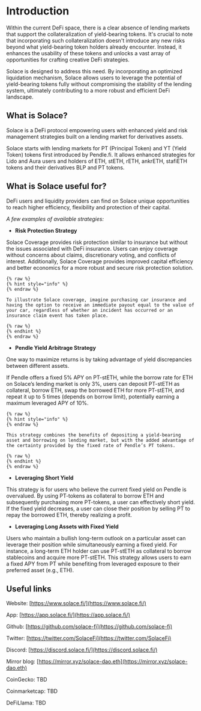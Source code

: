 # Introduction

Within the current DeFi space, there is a clear absence of lending markets that support the collateralization of yield-bearing tokens. It's crucial to note that incorporating such collateralization doesn't introduce any new risks beyond what yield-bearing token holders already encounter. Instead, it enhances the usability of these tokens and unlocks a vast array of opportunities for crafting creative DeFi strategies.

Solace is designed to address this need. By incorporating an optimized liquidation mechanism, Solace allows users to leverage the potential of yield-bearing tokens fully without compromising the stability of the lending system, ultimately contributing to a more robust and efficient DeFi landscape.

## What is Solace?

Solace is a DeFi protocol empowering users with enhanced yield and risk management strategies built on a lending market for derivatives assets.

Solace starts with lending markets for PT (Principal Token) and YT (Yield Token) tokens first introduced by Pendle.fi. It allows enhanced strategies for Lido and Aura users and holders of ETH, stETH, rETH, ankrETH, stafiETH tokens and their derivatives BLP and PT tokens.

## **What is Solace useful for?**

DeFi users and liquidity providers can find on Solace unique opportunities to reach higher efficiency, flexibility and protection of their capital.

_A few examples of available strategies:_

* **Risk Protection Strategy**

Solace Coverage provides risk protection similar to insurance but without the issues associated with DeFi insurance. Users can enjoy coverage without concerns about claims, discretionary voting, and conflicts of interest. Additionally, Solace Coverage provides improved capital efficiency and better economics for a more robust and secure risk protection solution.

```markup
{% raw %}
{% hint style="info" %}
{% endraw %}
```

```markup
To illustrate Solace coverage, imagine purchasing car insurance and having the option to receive an immediate payout equal to the value of your car, regardless of whether an incident has occurred or an insurance claim event has taken place.
```

```markup
{% raw %}
{% endhint %}
{% endraw %}
```

* **Pendle Yield Arbitrage Strategy**

One way to maximize returns is by taking advantage of yield discrepancies between different assets.

If Pendle offers a fixed 5% APY on PT-stETH, while the borrow rate for ETH on Solace’s lending market is only 3%, users can deposit PT-stETH as collateral, borrow ETH, swap the borrowed ETH for more PT-stETH, and repeat it up to 5 times (depends on borrow limit), potentially earning a maximum leveraged APY of 10%.

```markup
{% raw %}
{% hint style="info" %}
{% endraw %}
```

```markup
This strategy combines the benefits of depositing a yield-bearing asset and borrowing on lending market, but with the added advantage of the certainty provided by the fixed rate of Pendle’s PT tokens.
```

```markup
{% raw %}
{% endhint %}
{% endraw %}
```



* **Leveraging Short Yield**

This strategy is for users who believe the current fixed yield on Pendle is overvalued. By using PT-tokens as collateral to borrow ETH and subsequently purchasing more PT-tokens, a user can effectively short yield. If the fixed yield decreases, a user can close their position by selling PT to repay the borrowed ETH, thereby realizing a profit.

* **Leveraging Long Assets with Fixed Yield**

Users who maintain a bullish long-term outlook on a particular asset can leverage their position while simultaneously earning a fixed yield. For instance, a long-term ETH holder can use PT-stETH as collateral to borrow stablecoins and acquire more PT-stETH. This strategy allows users to earn a fixed APY from PT while benefiting from leveraged exposure to their preferred asset (e.g., ETH).

## Useful links

Website: [https://www.solace.fi/](https://www.solace.fi/)

App: [https://app.solace.fi/](https://app.solace.fi/)

Github: [https://github.com/solace-fi](https://github.com/solace-fi)

Twitter: [https://twitter.com/SolaceFi](https://twitter.com/SolaceFi)

Discord: [https://discord.solace.fi/](https://discord.solace.fi/)

Mirror blog: [https://mirror.xyz/solace-dao.eth](https://mirror.xyz/solace-dao.eth)

CoinGecko: TBD

Coinmarketcap: TBD

DeFiLlama: TBD

